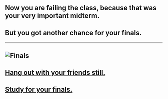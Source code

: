 ## Now you are failing the class, because that was your very important midterm.
## But you got another chance for your finals.
---
![Finals](http://www.burntx.com/wp-content/uploads/2017/11/Finals-Week.jpg)
---
## [Hang out with your friends still.](bad1.md)
## [Study for your finals.](ok1.md)